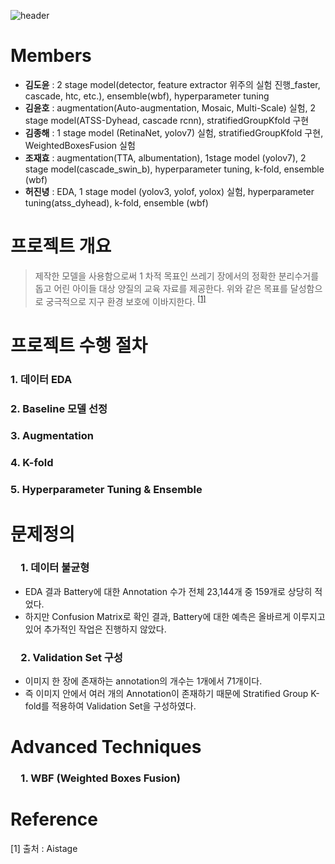 ![header](https://capsule-render.vercel.app/api?type=rect&color=gradient&text=재활용%20품목%20분류를%20위한%20Object%20Detection&fontSize=30)

# Members
- **김도윤**  : 2 stage model(detector, feature extractor 위주의 실험 진행_faster, cascade, htc, etc.), ensemble(wbf), hyperparameter tuning
- **김윤호**  : augmentation(Auto-augmentation, Mosaic, Multi-Scale) 실험, 2 stage model(ATSS-Dyhead, cascade rcnn), stratifiedGroupKfold 구현
- **김종해**  : 1 stage model (RetinaNet, yolov7) 실험, stratifiedGroupKfold 구현, WeightedBoxesFusion 실험
- **조재효**  : augmentation(TTA, albumentation), 1stage model (yolov7), 2 stage model(cascade_swin_b), hyperparameter tuning, k-fold, ensemble (wbf)
- **허진녕**  : EDA, 1 stage model (yolov3, yolof, yolox) 실험, hyperparameter tuning(atss_dyhead), k-fold, ensemble (wbf)


# 프로젝트 개요
> 제작한 모델을 사용함으로써 1 차적 목표인 쓰레기 장에서의 정확한 분리수거를 돕고 어린 아이들 대상 양질의 교육 자료를 제공한다. 
위와 같은 목표를 달성함으로 궁극적으로 지구 환경 보호에  이바지한다. <sup>[[1]](#footnote_1)</sup>

# 프로젝트 수행 절차
<h3> 1. 데이터 EDA
<h3> 2. Baseline 모델 선정
<h3> 3. Augmentation
<h3> 4. K-fold
<h3> 5. Hyperparameter Tuning & Ensemble


# 문제정의
<h3> 1. 데이터 불균형  </h3>
  
- EDA 결과 Battery에 대한 Annotation 수가 전체 23,144개 중 159개로 상당히 적었다.
- 하지만 Confusion Matrix로 확인 결과, Battery에 대한 예측은 올바르게 이루지고 있어 추가적인 작업은 진행하지 않았다.

<h3> 2. Validation Set 구성  </h3>

- 이미지 한 장에 존재하는 annotation의 개수는 1개에서 71개이다.
- 즉 이미지 안에서 여러 개의 Annotation이 존재하기 때문에 Stratified Group K-fold를 적용하여 Validation Set을 구성하였다.


# Advanced Techniques
<h3> 1. WBF (Weighted Boxes Fusion)   </h3>  




# Reference
<a name="footnote_1">[1]</a> 출처 : Aistage
